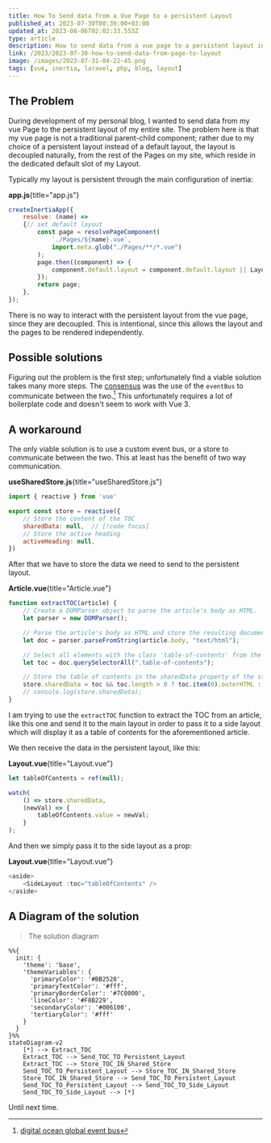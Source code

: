 ```yaml
---
title: How To Send data from a Vue Page to a persistent Layout
published_at: 2023-07-30T00:39:00+03:00
updated_at: 2023-08-06T02:02:33.553Z
type: article
description: How to send data from a vue page to a persistent layout in Laravel + inertiajs
link: /2023/2023-07-30-how-to-send-data-from-page-to-layout
image: /images/2023-07-31-04-22-45.png
tags: [vue, inertia, laravel, php, blog, layout]
---
```


<ArticleHeader :frontmatter="$frontmatter" />

## The Problem

During development of my personal blog, I wanted to send data from my 
vue Page to the persistent layout of my entire site. 
  The problem here is that my vue page is not a traditional parent-child component; 
rather due to my choice of a persistent layout instead of a default layout, 
the layout is decoupled naturally, from the rest of the Pages on my site, 
which reside in the dedicated default slot of my Layout.

Typically my layout is persistent through the main configuration of inertia:


**app.js**{title="app.js"}
```javascript
createInertiaApp({
    resolve: (name) =>
    {// set default layout
        const page = resolvePageComponent(
            `./Pages/${name}.vue`,
            import.meta.glob("./Pages/**/*.vue")
        );
        page.then((component) => {
            component.default.layout = component.default.layout || Layout;
        });
        return page;
    },
});
```
There is no way to interact with the persistent layout from the vue page, since they are decoupled.
This is intentional, since this allows the layout and the pages to be rendered independently.

## Possible solutions
Figuring out the problem is the first step; unfortunately find a viable solution takes many more steps.
The [consensus](https://github.com/inertiajs/inertia/issues/176) was the use of the `eventBus` to communicate between the two.[^1]
This unfortunately requires a lot of boilerplate code and doesn't seem to work with Vue 3.

## A workaround
The only viable solution is to use a custom event bus, or a store to communicate between the two.
This at least has the benefit of two way communication.

**useSharedStore.js**{title="useSharedStore.js"}
```javascript
import { reactive } from 'vue'

export const store = reactive({
    // Store the content of the TOC
    sharedData: null,  // [!code focus]
    // Store the active heading
    activeHeading: null,
})

```

After that we have to store the data we need to send to the persistent layout.

**Article.vue**{title="Article.vue"}
```javascript
function extractTOC(article) {
    // Create a DOMParser object to parse the article's body as HTML.
    let parser = new DOMParser();

    // Parse the article's body as HTML and store the resulting document in the 'doc' variable.
    let doc = parser.parseFromString(article.body, "text/html");

    // Select all elements with the class 'table-of-contents' from the parsed document and store them in the 'toc' variable.
    let toc = doc.querySelectorAll(".table-of-contents");

    // Store the table of contents in the sharedData property of the store object.
    store.sharedData = toc && toc.length > 0 ? toc.item(0).outerHTML : ""; // [!code hl]
    // console.log(store.sharedData);
}
```
I am trying to use the `extractTOC` function to extract the TOC from an article, like this one
    and send it to the main layout in order to pass it to a side layout which will display it as a table of contents for the aforementioned article.

We then receive the data in the persistent layout, like this:

**Layout.vue**{title="Layout.vue"}
```javascript
let tableOfContents = ref(null);

watch(
    () => store.sharedData,
    (newVal) => {
        tableOfContents.value = newVal;
    }
);
```

And then we simply pass it to the side layout as a prop:

**Layout.vue**{title="Layout.vue"}
```javascript
<aside>
    <SideLayout :toc="tableOfContents" />
</aside>
```

## A Diagram of the solution

> The solution diagram

```mermaid
%%{
  init: {
    'theme': 'base',
    'themeVariables': {
      'primaryColor': '#BB2528',
      'primaryTextColor': '#fff',
      'primaryBorderColor': '#7C0000',
      'lineColor': '#F8B229',
      'secondaryColor': '#006100',
      'tertiaryColor': '#fff'      
    }
  }
}%%
stateDiagram-v2
    [*] --> Extract_TOC
    Extract_TOC --> Send_TOC_TO_Persistent_Layout
    Extract_TOC --> Store_TOC_IN_Shared_Store
    Send_TOC_TO_Persistent_Layout --> Store_TOC_IN_Shared_Store
    Store_TOC_IN_Shared_Store --> Send_TOC_TO_Persistent_Layout
    Send_TOC_TO_Persistent_Layout --> Send_TOC_TO_Side_Layout
    Send_TOC_TO_Side_Layout --> [*]
```

Until next time.

[^1]: [digital ocean global event bus](https://www.digitalocean.com/community/tutorials/vuejs-global-event-bus)




<script setup>
    import ArticleHeader from '../../components/ArticleHeader.vue'
</script>

